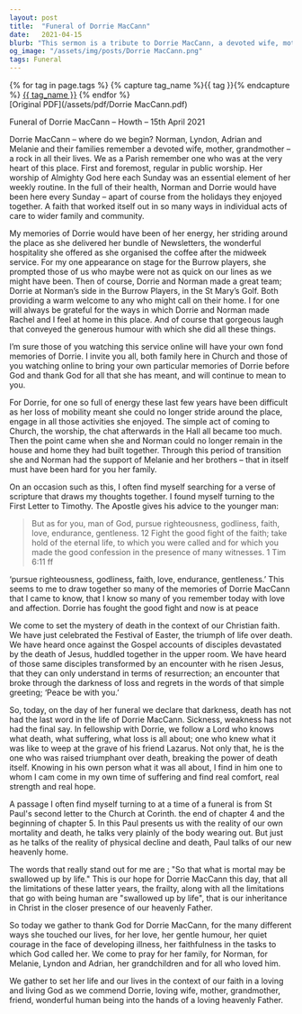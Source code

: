 ```yaml
---
layout: post
title:  "Funeral of Dorrie MacCann"
date:   2021-04-15
blurb: "This sermon is a tribute to Dorrie MacCann, a devoted wife, mother, and grandmother, and a central figure in her parish. Despite the challenges she faced in her later years, her faith remained strong. Her life is celebrated and her contributions to her family and community are remembered fondly."
og_image: "/assets/img/posts/Dorrie MacCann.png"
tags: Funeral
---    
```

<div class="tag-pills">
  {% for tag in page.tags %}
    {% capture tag_name %}{{ tag }}{% endcapture %}
    <a href="{{ site.baseurl }}/tag/{{ tag_name }}" class="tag-pill">{{ tag_name }}</a>
  {% endfor %}
</div>
[Original PDF](/assets/pdf/Dorrie MacCann.pdf)

Funeral of Dorrie MacCann – Howth – 15th April 2021

Dorrie MacCann – where do we begin? Norman, Lyndon, Adrian and Melanie and their families remember a devoted wife, mother, grandmother – a rock in all their lives. We as a Parish remember one who was at the very heart of this place. First and foremost, regular in public worship. Her worship of Almighty God here each Sunday was an essential element of her weekly routine. In the full of their health, Norman and Dorrie would have been here every Sunday – apart of course from the holidays they enjoyed together. A faith that worked itself out in so many ways in individual acts of care to wider family and community.

My memories of Dorrie would have been of her energy, her striding around the place as she delivered her bundle of Newsletters, the wonderful hospitality she offered as she organised the coffee after the midweek service. For my one appearance on stage for the Burrow players, she prompted those of us who maybe were not as quick on our lines as we might have been. Then of course, Dorrie and Norman made a great team; Dorrie at Norman’s side in the Burrow Players, in the St Mary’s Golf. Both providing a warm welcome to any who might call on their home. I for one will always be grateful for the ways in which Dorrie and Norman made Rachel and I feel at home in this place. And of course that gorgeous laugh that conveyed the generous humour with which she did all these things.

I’m sure those of you watching this service online will have your own fond memories of Dorrie. I invite you all, both family here in Church and those of you watching online to bring your own particular memories of Dorrie before God and thank God for all that she has meant, and will continue to mean to you.

For Dorrie, for one so full of energy these last few years have been difficult as her loss of mobility meant she could no longer stride around the place, engage in all those activities she enjoyed. The simple act of coming to Church, the worship, the chat afterwards in the Hall all became too much. Then the point came when she and Norman could no longer remain in the house and home they had built together. Through this period of transition she and Norman had the support of Melanie and her brothers – that in itself must have been hard for you her family.

On an occasion such as this, I often find myself searching for a verse of scripture that draws my thoughts together. I found myself turning to the First Letter to Timothy. The Apostle gives his advice to the younger man:

> But as for you, man of God, pursue righteousness, godliness, faith, love, endurance, gentleness. 12 Fight the good fight of the faith; take hold of the eternal life, to which you were called and for which you made the good confession in the presence of many witnesses. 1 Tim 6:11 ff

‘pursue righteousness, godliness, faith, love, endurance, gentleness.’ This seems to me to draw together so many of the memories of Dorrie MacCann that I came to know, that I know so many of you remember today with love and affection. Dorrie has fought the good fight and now is at peace

We come to set the mystery of death in the context of our Christian faith. We have just celebrated the Festival of Easter, the triumph of life over death. We have heard once against the Gospel accounts of disciples devastated by the death of Jesus, huddled together in the upper room. We have heard of those same disciples transformed by an encounter with he risen Jesus, that they can only understand in terms of resurrection; an encounter that broke through the darkness of loss and regrets in the words of that simple greeting; ‘Peace be with you.’

So, today, on the day of her funeral we declare that darkness, death has not had the last word in the life of Dorrie MacCann. Sickness, weakness has not had the final say. In fellowship with Dorrie, we follow a Lord who knows what death, what suffering, what loss is all about; one who knew what it was like to weep at the grave of his friend Lazarus. Not only that, he is the one who was raised triumphant over death, breaking the power of death itself. Knowing in his own person what it was all about, I find in him one to whom I cam come in my own time of suffering and find real comfort, real strength and real hope.

A passage I often find myself turning to at a time of a funeral is from St Paul's second letter to the Church at Corinth. the end of chapter 4 and the beginning of chapter 5. In this Paul presents us with the reality of our own mortality and death, he talks very plainly of the body wearing out. But just as he talks of the reality of physical decline and death, Paul talks of our new heavenly home.

The words that really stand out for me are ; "So that what is mortal may be swallowed up by life." This is our hope for Dorrie MacCann this day, that all the limitations of these latter years, the frailty, along with all the limitations that go with being human are "swallowed up by life", that is our inheritance in Christ in the closer presence of our heavenly Father.

So today we gather to thank God for Dorrie MacCann, for the many different ways she touched our lives, for her love, her gentle humour, her quiet courage in the face of developing illness, her faithfulness in the tasks to which God called her. We come to pray for her family, for Norman, for Melanie, Lyndon and Adrian, her grandchildren and for all who loved him.

We gather to set her life and our lives in the context of our faith in a loving and living God as we commend Dorrie, loving wife, mother, grandmother, friend, wonderful human being into the hands of a loving heavenly Father.
